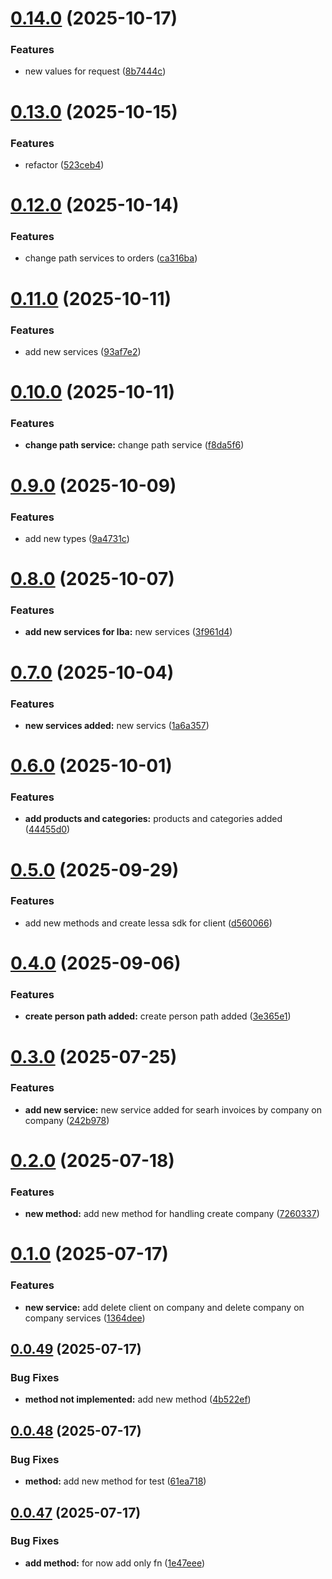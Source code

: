 # [0.14.0](https://github.com/edw19/lessa-billing-sdk/compare/v0.13.0...v0.14.0) (2025-10-17)


### Features

* new values for request ([8b7444c](https://github.com/edw19/lessa-billing-sdk/commit/8b7444c2016a705015ef0beede31a0debe1040b2))

# [0.13.0](https://github.com/edw19/lessa-billing-sdk/compare/v0.12.0...v0.13.0) (2025-10-15)


### Features

* refactor ([523ceb4](https://github.com/edw19/lessa-billing-sdk/commit/523ceb40995b0b0b704f175373ba79b8b27f2206))

# [0.12.0](https://github.com/edw19/lessa-billing-sdk/compare/v0.11.0...v0.12.0) (2025-10-14)


### Features

* change path services to orders ([ca316ba](https://github.com/edw19/lessa-billing-sdk/commit/ca316baab01685bbadd52f5569d6e74216cda2e7))

# [0.11.0](https://github.com/edw19/lessa-billing-sdk/compare/v0.10.0...v0.11.0) (2025-10-11)


### Features

* add new services ([93af7e2](https://github.com/edw19/lessa-billing-sdk/commit/93af7e2fca079340c90be25946373b67d3463050))

# [0.10.0](https://github.com/edw19/lessa-billing-sdk/compare/v0.9.0...v0.10.0) (2025-10-11)


### Features

* **change path service:** change path service ([f8da5f6](https://github.com/edw19/lessa-billing-sdk/commit/f8da5f6f11bc0259356132c765f12b596c309c2d))

# [0.9.0](https://github.com/edw19/lessa-billing-sdk/compare/v0.8.0...v0.9.0) (2025-10-09)


### Features

* add new types ([9a4731c](https://github.com/edw19/lessa-billing-sdk/commit/9a4731c7badb26952050fd1662f2e58ad937394a))

# [0.8.0](https://github.com/edw19/lessa-billing-sdk/compare/v0.7.0...v0.8.0) (2025-10-07)


### Features

* **add new services for lba:** new services ([3f961d4](https://github.com/edw19/lessa-billing-sdk/commit/3f961d435bd495a1b38276641766ff3a79bea49e))

# [0.7.0](https://github.com/edw19/lessa-billing-sdk/compare/v0.6.0...v0.7.0) (2025-10-04)


### Features

* **new services added:** new servics ([1a6a357](https://github.com/edw19/lessa-billing-sdk/commit/1a6a3570288b63d439d55d14474545e6804c8fa0))

# [0.6.0](https://github.com/edw19/lessa-billing-sdk/compare/v0.5.0...v0.6.0) (2025-10-01)


### Features

* **add products and categories:** products and categories added ([44455d0](https://github.com/edw19/lessa-billing-sdk/commit/44455d0484911cdb078a1588e39cda93c6261f6b))

# [0.5.0](https://github.com/edw19/lessa-billing-sdk/compare/v0.4.0...v0.5.0) (2025-09-29)


### Features

* add new methods and create lessa sdk for client ([d560066](https://github.com/edw19/lessa-billing-sdk/commit/d560066c1d158961c31f8313328d37e2a586e088))

# [0.4.0](https://github.com/edw19/lessa-billing-sdk/compare/v0.3.0...v0.4.0) (2025-09-06)


### Features

* **create person path added:** create person path added ([3e365e1](https://github.com/edw19/lessa-billing-sdk/commit/3e365e1d85ffc9cdf6d341bf2ab4217844b24861))

# [0.3.0](https://github.com/edw19/lessa-billing-sdk/compare/v0.2.0...v0.3.0) (2025-07-25)


### Features

* **add new service:** new service added for searh invoices by company on company ([242b978](https://github.com/edw19/lessa-billing-sdk/commit/242b978aaf8e751379391408f6ea67630bc715f6))

# [0.2.0](https://github.com/edw19/lessa-billing-sdk/compare/v0.1.0...v0.2.0) (2025-07-18)


### Features

* **new method:** add new method for handling create company ([7260337](https://github.com/edw19/lessa-billing-sdk/commit/7260337f042dfebb31596e03ee9e8acd4fdb97fa))

# [0.1.0](https://github.com/edw19/lessa-billing-sdk/compare/v0.0.49...v0.1.0) (2025-07-17)


### Features

* **new service:** add delete client on company and delete company on company services ([1364dee](https://github.com/edw19/lessa-billing-sdk/commit/1364deed4dcc13370e81e5d7f2f9c028fae4bc23))

## [0.0.49](https://github.com/edw19/lessa-billing-sdk/compare/v0.0.48...v0.0.49) (2025-07-17)


### Bug Fixes

* **method not implemented:** add new method ([4b522ef](https://github.com/edw19/lessa-billing-sdk/commit/4b522ef9e1e34535b5659382ad4ccc3d7e58fb29))

## [0.0.48](https://github.com/edw19/lessa-billing-sdk/compare/v0.0.47...v0.0.48) (2025-07-17)


### Bug Fixes

* **method:** add new method for test ([61ea718](https://github.com/edw19/lessa-billing-sdk/commit/61ea718edc6cc80d82c89c7ddd336c09ec82ab06))

## [0.0.47](https://github.com/edw19/lessa-billing-sdk/compare/v0.0.46...v0.0.47) (2025-07-17)


### Bug Fixes

* **add method:** for now add only fn ([1e47eee](https://github.com/edw19/lessa-billing-sdk/commit/1e47eeeecf2bbcb0c12bcad331d27802fc668633))
